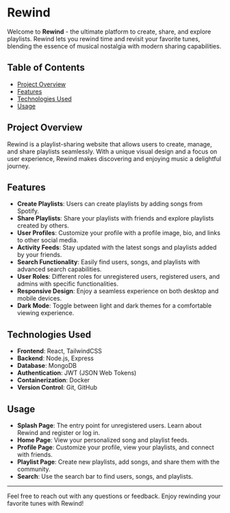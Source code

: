 # Rewind

Welcome to **Rewind** - the ultimate platform to create, share, and explore playlists. Rewind lets you rewind time and revisit your favorite tunes, blending the essence of musical nostalgia with modern sharing capabilities.

## Table of Contents

- [Project Overview](#project-overview)
- [Features](#features)
- [Technologies Used](#technologies-used)
- [Usage](#usage)

## Project Overview

Rewind is a playlist-sharing website that allows users to create, manage, and share playlists seamlessly. With a unique visual design and a focus on user experience, Rewind makes discovering and enjoying music a delightful journey.

## Features

- **Create Playlists**: Users can create playlists by adding songs from Spotify.
- **Share Playlists**: Share your playlists with friends and explore playlists created by others.
- **User Profiles**: Customize your profile with a profile image, bio, and links to other social media.
- **Activity Feeds**: Stay updated with the latest songs and playlists added by your friends.
- **Search Functionality**: Easily find users, songs, and playlists with advanced search capabilities.
- **User Roles**: Different roles for unregistered users, registered users, and admins with specific functionalities.
- **Responsive Design**: Enjoy a seamless experience on both desktop and mobile devices.
- **Dark Mode**: Toggle between light and dark themes for a comfortable viewing experience.

## Technologies Used

- **Frontend**: React, TailwindCSS
- **Backend**: Node.js, Express
- **Database**: MongoDB
- **Authentication**: JWT (JSON Web Tokens)
- **Containerization**: Docker
- **Version Control**: Git, GitHub

## Usage

- **Splash Page**: The entry point for unregistered users. Learn about Rewind and register or log in.
- **Home Page**: View your personalized song and playlist feeds.
- **Profile Page**: Customize your profile, view your playlists, and connect with friends.
- **Playlist Page**: Create new playlists, add songs, and share them with the community.
- **Search**: Use the search bar to find users, songs, and playlists.

---

Feel free to reach out with any questions or feedback. Enjoy rewinding your favorite tunes with Rewind!